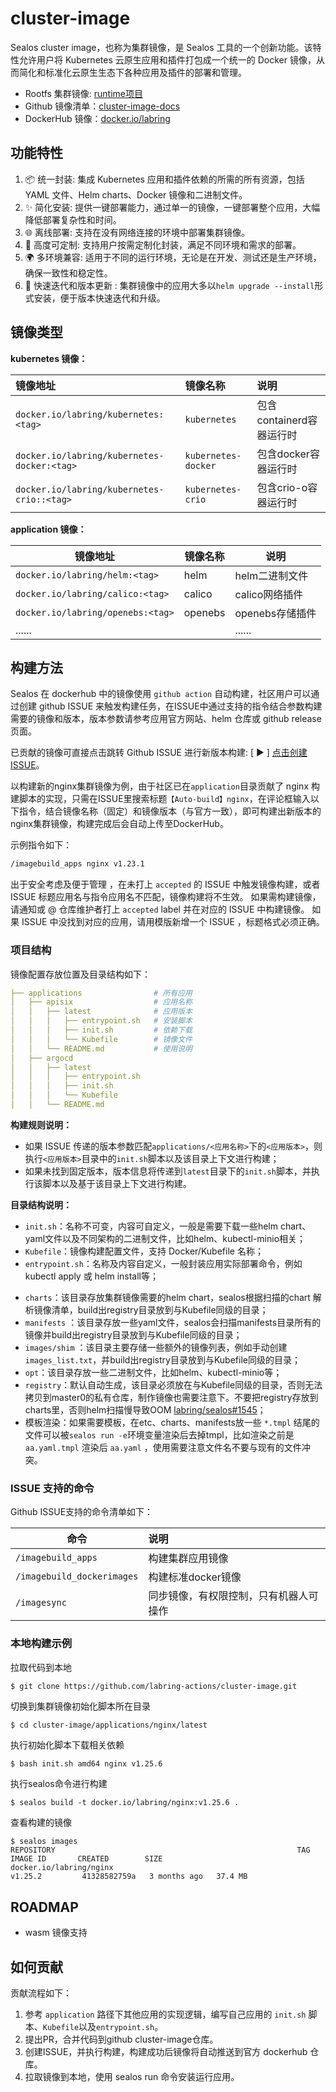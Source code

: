 # cluster-image

Sealos cluster image，也称为集群镜像，是 Sealos 工具的一个创新功能。该特性允许用户将 Kubernetes 云原生应用和插件打包成一个统一的 Docker 镜像，从而简化和标准化云原生生态下各种应用及插件的部署和管理。

- Rootfs 集群镜像: [runtime项目](https://github.com/labring-actions/runtime)
- Github 镜像清单：[cluster-image-docs](https://github.com/labring-actions/cluster-image-docs)
- DockerHub 镜像：[docker.io/labring](https://hub.docker.com/u/labring)

## 功能特性

1. :package: 统一封装: 集成 Kubernetes 应用和插件依赖的所需的所有资源，包括 YAML 文件、Helm charts、Docker 镜像和二进制文件。
2. :sparkles: 简化安装: 提供一键部署能力，通过单一的镜像，一键部署整个应用，大幅降低部署复杂性和时间。
3. :globe_with_meridians: 离线部署: 支持在没有网络连接的环境中部署集群镜像。
4. :wrench: 高度可定制: 支持用户按需定制化封装，满足不同环境和需求的部署。
5. :earth_africa: 多环境兼容: 适用于不同的运行环境，无论是在开发、测试还是生产环境，确保一致性和稳定性。
6. :arrows_counterclockwise: 快速迭代和版本更新  : 集群镜像中的应用大多以`helm upgrade --install`形式安装，便于版本快速迭代和升级。

## 镜像类型

**kubernetes 镜像：**

| 镜像地址                                    | 镜像名称            | 说明                     |
| :------------------------------------------ | :------------------ | :----------------------- |
| `docker.io/labring/kubernetes:<tag>`        | `kubernetes`        | 包含containerd容器运行时 |
| `docker.io/labring/kubernetes-docker:<tag>` | `kubernetes-docker` | 包含docker容器运行时     |
| `docker.io/labring/kubernetes-crio::<tag>`  | `kubernetes-crio`   | 包含crio-o容器运行时     |

**application 镜像：**

| 镜像地址                          | 镜像名称 | 说明            |
| --------------------------------- | -------- | --------------- |
| `docker.io/labring/helm:<tag>`    | helm     | helm二进制文件  |
| `docker.io/labring/calico:<tag>`  | calico   | calico网络插件  |
| `docker.io/labring/openebs:<tag>` | openebs  | openebs存储插件 |
| ......                            |          | ......          |


## 构建方法

Sealos 在 dockerhub 中的镜像使用 `github action` 自动构建，社区用户可以通过创建 github ISSUE 来触发构建任务，在ISSUE中通过支持的指令结合参数构建需要的镜像和版本，版本参数请参考应用官方网站、helm 仓库或 github release 页面。

已贡献的镜像可直接点击跳转 Github ISSUE 进行新版本构建: [ :arrow_forward: ] [点击创建ISSUE](https://github.com/labring/cluster-image/issues/new?assignees=&labels=&template=autobuild-apps.md&title=【Auto-build】helm)。

以构建新的nginx集群镜像为例，由于社区已在`application`目录贡献了 nginx 构建脚本的实现，只需在ISSUE里搜索标题`【Auto-build】nginx`，在评论框输入以下指令，结合镜像名称（固定）和镜像版本（与官方一致），即可构建出新版本的nginx集群镜像，构建完成后会自动上传至DockerHub。

示例指令如下：

```bash
/imagebuild_apps nginx v1.23.1
```
出于安全考虑及便于管理 ，在未打上 `accepted` 的 ISSUE 中触发镜像构建，或者 ISSUE 标题应用名与指令应用名不匹配，镜像构建将不生效。
如果需构建镜像，请通知或 @ 仓库维护者打上 `accepted` label 并在对应的 ISSUE 中构建镜像。
如果 ISSUE 中没找到对应的应用，请用模版新增一个 ISSUE ，标题格式必须正确。

### 项目结构

镜像配置存放位置及目录结构如下：

```yaml
├── applications                # 所有应用
│   ├── apisix                  # 应用名称
│   │   ├── latest              # 应用版本
│   │   │   ├── entrypoint.sh   # 安装脚本
│   │   │   ├── init.sh         # 依赖下载
│   │   │   └── Kubefile        # 镜像文件
│   │   └── README.md           # 使用说明
│   ├── argocd
│   │   ├── latest
│   │   │   ├── entrypoint.sh
│   │   │   ├── init.sh
│   │   │   └── Kubefile
│   │   └── README.md
```

**构建规则说明：**

- 如果 ISSUE 传递的版本参数匹配`applications/<应用名称>`下的`<应用版本>`，则执行`<应用版本>`目录中的`init.sh`脚本以及该目录上下文进行构建；
- 如果未找到固定版本，版本信息将传递到`latest`目录下的`init.sh`脚本，并执行该脚本以及基于该目录上下文进行构建。

**目录结构说明：**

- `init.sh`：名称不可变，内容可自定义，一般是需要下载一些helm chart、yaml文件以及不同架构的二进制文件，比如helm、kubectl-minio相关；
- `Kubefile`：镜像构建配置文件，支持 Docker/Kubefile 名称；
- `entrypoint.sh`：名称及内容自定义，一般封装应用实际部署命令，例如kubectl apply 或 helm install等；

* `charts`：该目录存放集群镜像需要的helm chart，sealos根据扫描的chart 解析镜像清单，build出registry目录放到与Kubefile同级的目录；
* `manifests` ：该目录存放一些yaml文件，sealos会扫描manifests目录所有的镜像并build出registry目录放到与Kubefile同级的目录；
* `images/shim` ：该目录主要存储一些额外的镜像列表，例如手动创建`images_list.txt`，并build出registry目录放到与Kubefile同级的目录；
* `opt`：该目录存放一些二进制文件，比如helm、kubectl-minio等；
* `registry`：默认自动生成，该目录必须放在与Kubefile同级的目录，否则无法拷贝到master0的私有仓库，制作镜像也需要注意下。不要把registry存放到charts里，否则helm扫描慢导致OOM [labring/sealos#1545](https://github.com/labring/sealos/issues/1545)；
* 模板渲染：如果需要模板，在etc、charts、manifests放一些 `*.tmpl` 结尾的文件可以被`sealos run -e`环境变量渲染后去掉tmpl，比如渲染之前是`aa.yaml.tmpl` 渲染后 `aa.yaml` ，使用需要注意文件名不要与现有的文件冲突。

### ISSUE 支持的命令

Github ISSUE支持的命令清单如下：

| 命令                       | 说明                                   |
| -------------------------- | :------------------------------------- |
| `/imagebuild_apps`         | 构建集群应用镜像                       |
| `/imagebuild_dockerimages` | 构建标准docker镜像                     |
| `/imagesync`               | 同步镜像，有权限控制，只有机器人可操作 |

### 本地构建示例

拉取代码到本地

```bash
$ git clone https://github.com/labring-actions/cluster-image.git
```
切换到集群镜像初始化脚本所在目录
```
$ cd cluster-image/applications/nginx/latest
```
执行初始化脚本下载相关依赖
```
$ bash init.sh amd64 nginx v1.25.6
```
执行sealos命令进行构建
```
$ sealos build -t docker.io/labring/nginx:v1.25.6 .
```
查看构建的镜像
```
$ sealos images
REPOSITORY                                                      TAG             IMAGE ID       CREATED        SIZE
docker.io/labring/nginx                                         v1.25.2         41328582759a   3 months ago   37.4 MB
```

## ROADMAP

- wasm 镜像支持

## 如何贡献

贡献流程如下：

1. 参考 `application` 路径下其他应用的实现逻辑，编写自己应用的 `init.sh` 脚本、`Kubefile`以及`entrypoint.sh`。
2. 提出PR，合并代码到github cluster-image仓库。
3. 创建ISSUE，并执行构建，构建成功后镜像将自动推送到官方 dockerhub 仓库。
4. 拉取镜像到本地，使用 sealos run 命令安装运行应用。
